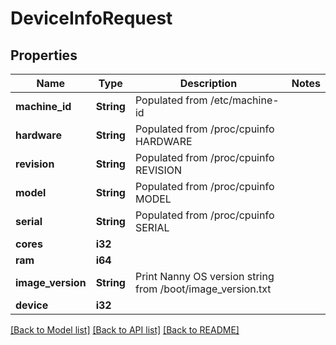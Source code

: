 # DeviceInfoRequest

## Properties

Name | Type | Description | Notes
------------ | ------------- | ------------- | -------------
**machine_id** | **String** | Populated from /etc/machine-id | 
**hardware** | **String** | Populated from /proc/cpuinfo HARDWARE | 
**revision** | **String** | Populated from /proc/cpuinfo REVISION | 
**model** | **String** | Populated from /proc/cpuinfo MODEL | 
**serial** | **String** | Populated from /proc/cpuinfo SERIAL | 
**cores** | **i32** |  | 
**ram** | **i64** |  | 
**image_version** | **String** | Print Nanny OS version string from /boot/image_version.txt | 
**device** | **i32** |  | 

[[Back to Model list]](../README.md#documentation-for-models) [[Back to API list]](../README.md#documentation-for-api-endpoints) [[Back to README]](../README.md)


